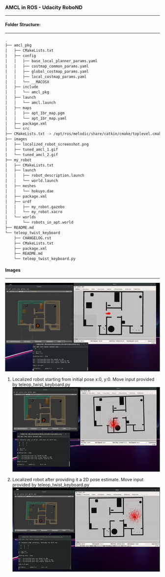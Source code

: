 ### AMCL in ROS - Udacity RoboND
________

#### Folder Structure:
________

```bash
.
├── amcl_pkg
│   ├── CMakeLists.txt
│   ├── config
│   │   ├── base_local_planner_params.yaml
│   │   ├── costmap_common_params.yaml
│   │   ├── global_costmap_params.yaml
│   │   ├── local_costmap_params.yaml
│   │   └── __MACOSX
│   ├── include
│   │   └── amcl_pkg
│   ├── launch
│   │   └── amcl.launch
│   ├── maps
│   │   ├── apt_1br_map.pgm
│   │   └── apt_1br_map.yaml
│   ├── package.xml
│   └── src
├── CMakeLists.txt -> /opt/ros/melodic/share/catkin/cmake/toplevel.cmake
├── images
│   ├── localized_robot_screenshot.png
│   ├── tuned_amcl_1.gif
│   └── tuned_amcl_2.gif
├── my_robot
│   ├── CMakeLists.txt
│   ├── launch
│   │   ├── robot_description.launch
│   │   └── world.launch
│   ├── meshes
│   │   └── hokuyo.dae
│   ├── package.xml
│   ├── urdf
│   │   ├── my_robot.gazebo
│   │   └── my_robot.xacro
│   └── worlds
│       └── robots_in_apt.world
├── README.md
└── teleop_twist_keyboard
    ├── CHANGELOG.rst
    ├── CMakeLists.txt
    ├── package.xml
    ├── README.md
    └── teleop_twist_keyboard.py

```

#### Images
________

![screenshot of localized robot](./images/localized_robot_screenshot.png)

1. Localized robot starting from initial pose x:0, y:0. Move input provided by teleop_twist_keyboard.py
![localized robot starting from zero](./images/tuned_amcl_1.gif)

2. Localized robot after providing it a 2D pose estimate. Move input provided by teleop_twist_keyboard.py
![localized robot after providing 2D Pose Estimate](./images/tuned_amcl_2.gif)

